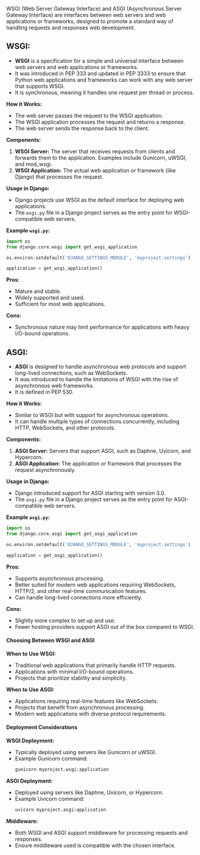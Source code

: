 WSGI (Web Server Gateway Interface) and ASGI (Asynchronous Server Gateway Interface) are interfaces between web servers and web applications or frameworks, designed to promote a standard way of handling requests and responses web development.

## WSGI:

- **WSGI** is a specification for a simple and universal interface between web servers and web applications or frameworks.
- It was introduced in PEP 333 and updated in PEP 3333 to ensure that Python web applications and frameworks can work with any web server that supports WSGI.
- It is synchronous, meaning it handles one request per thread or process.

**How it Works:**

- The web server passes the request to the WSGI application.
- The WSGI application processes the request and returns a response.
- The web server sends the response back to the client.

**Components:**

1. **WSGI Server:** The server that receives requests from clients and forwards them to the application. Examples include Gunicorn, uWSGI, and mod_wsgi.
2. **WSGI Application:** The actual web application or framework (like Django) that processes the request.

**Usage in Django:**

- Django projects use WSGI as the default interface for deploying web applications.
- The `wsgi.py` file in a Django project serves as the entry point for WSGI-compatible web servers.

**Example `wsgi.py`:**

```python
import os
from django.core.wsgi import get_wsgi_application

os.environ.setdefault('DJANGO_SETTINGS_MODULE', 'myproject.settings')

application = get_wsgi_application()
```

**Pros:**

- Mature and stable.
- Widely supported and used.
- Sufficient for most web applications.

**Cons:**

- Synchronous nature may limit performance for applications with heavy I/O-bound operations.

## ASGI:

- **ASGI** is designed to handle asynchronous web protocols and support long-lived connections, such as WebSockets.
- It was introduced to handle the limitations of WSGI with the rise of asynchronous web frameworks.
- It is defined in PEP 530.

**How it Works:**

- Similar to WSGI but with support for asynchronous operations.
- It can handle multiple types of connections concurrently, including HTTP, WebSockets, and other protocols.

**Components:**

1. **ASGI Server:** Servers that support ASGI, such as Daphne, Uvicorn, and Hypercorn.
2. **ASGI Application:** The application or framework that processes the request asynchronously.

**Usage in Django:**

- Django introduced support for ASGI starting with version 3.0.
- The `asgi.py` file in a Django project serves as the entry point for ASGI-compatible web servers.

**Example `asgi.py`:**

```python
import os
from django.core.asgi import get_asgi_application

os.environ.setdefault('DJANGO_SETTINGS_MODULE', 'myproject.settings')

application = get_asgi_application()
```

**Pros:**

- Supports asynchronous processing.
- Better suited for modern web applications requiring WebSockets, HTTP/2, and other real-time communication features.
- Can handle long-lived connections more efficiently.

**Cons:**

- Slightly more complex to set up and use.
- Fewer hosting providers support ASGI out of the box compared to WSGI.

#### Choosing Between WSGI and ASGI

**When to Use WSGI:**

- Traditional web applications that primarily handle HTTP requests.
- Applications with minimal I/O-bound operations.
- Projects that prioritize stability and simplicity.

**When to Use ASGI:**

- Applications requiring real-time features like WebSockets.
- Projects that benefit from asynchronous processing.
- Modern web applications with diverse protocol requirements.

#### Deployment Considerations

**WSGI Deployment:**

- Typically deployed using servers like Gunicorn or uWSGI.
- Example Gunicorn command:
  ```bash
  gunicorn myproject.wsgi:application
  ```

**ASGI Deployment:**

- Deployed using servers like Daphne, Uvicorn, or Hypercorn.
- Example Uvicorn command:
  ```bash
  uvicorn myproject.asgi:application
  ```

**Middleware:**

- Both WSGI and ASGI support middleware for processing requests and responses.
- Ensure middleware used is compatible with the chosen interface.
